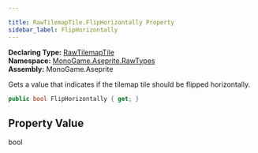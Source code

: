 ```yaml
---

title: RawTilemapTile.FlipHorizontally Property
sidebar_label: FlipHorizontally
---
```

**Declaring Type:** [RawTilemapTile](../)  
**Namespace:** [MonoGame.Aseprite.RawTypes](../../)  
**Assembly:** MonoGame.Aseprite

Gets a value that indicates if the tilemap tile should be flipped horizontally.

```csharp
public bool FlipHorizontally { get; }
```

## Property Value

bool


